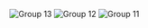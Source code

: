 
![Group 13](https://user-images.githubusercontent.com/86686024/212432010-43be5df5-4616-43e0-9a92-8eac6e9fda2c.png)
![Group 12](https://user-images.githubusercontent.com/86686024/212432013-14302b9e-7e24-48c1-b87c-42ae87b9d36c.png) ![Group 11](https://user-images.githubusercontent.com/86686024/212432014-3af4d42f-ac2b-47f1-8784-4edbeb446944.png)
